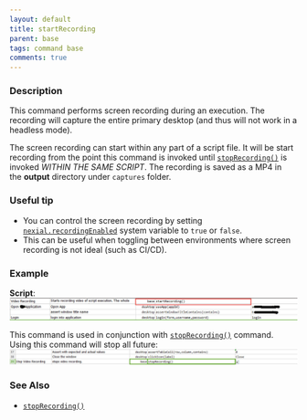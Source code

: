 ```yaml
---
layout: default
title: startRecording
parent: base
tags: command base
comments: true
---
```



### Description
This command performs screen recording during an execution.  The recording will capture the entire primary desktop
(and thus will not work in a headless mode). 

The screen recording can start within any part of a script file.  It will be start recording from the point this 
command is invoked until [`stopRecording()`](stopRecording()) is invoked _WITHIN THE SAME SCRIPT_.  The recording 
is saved as a MP4 in the **output** directory under `captures` folder.

### Useful tip
- You can control the screen recording by setting [`nexial.recordingEnabled`](../../systemvars/index.html#nexial.recordingEnabled) system variable to `true` or `false`.
- This can be useful when toggling between environments where screen recording is not ideal (such as CI/CD).

### Example
**Script**:<br/>
![script](image/startRecording_02.png)

This command is used in conjunction with [`stopRecording()`](stopRecording()) command. Using 
this command will stop all future:
![](image/startRecording_03.png)


### See Also
- [`stopRecording()`](stopRecording())
